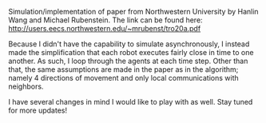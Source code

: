 Simulation/implementation of paper from Northwestern University by Hanlin Wang and Michael Rubenstein. The link can be found here: http://users.eecs.northwestern.edu/~mrubenst/tro20a.pdf

Because I didn't have the capability to simulate asynchronously, I instead made the simplification that each robot executes 
fairly close in time to one another. As such, I loop through the agents at each time step. Other than that, the same assumptions
are made in the paper as in the algorithm; namely 4 directions of movement and only local communications with neighbors. 

I have several changes in mind I would like to play with as well. Stay tuned for more updates!
